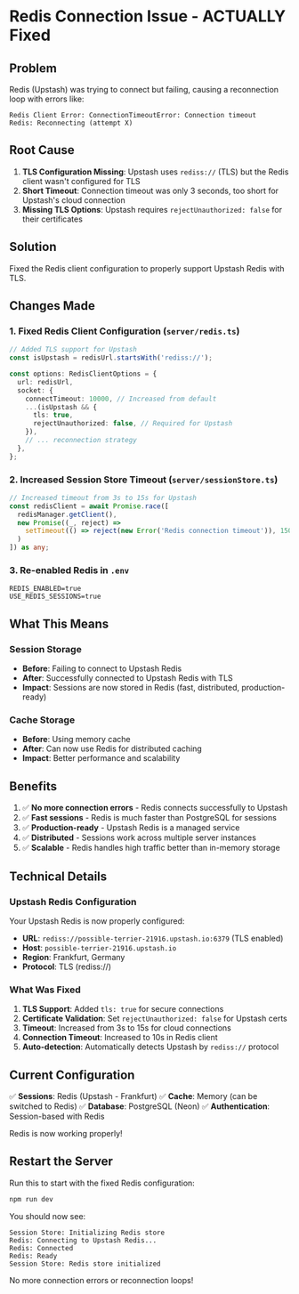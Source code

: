 # Redis Connection Issue - ACTUALLY Fixed

## Problem
Redis (Upstash) was trying to connect but failing, causing a reconnection loop with errors like:
```
Redis Client Error: ConnectionTimeoutError: Connection timeout
Redis: Reconnecting (attempt X)
```

## Root Cause
1. **TLS Configuration Missing**: Upstash uses `rediss://` (TLS) but the Redis client wasn't configured for TLS
2. **Short Timeout**: Connection timeout was only 3 seconds, too short for Upstash's cloud connection
3. **Missing TLS Options**: Upstash requires `rejectUnauthorized: false` for their certificates

## Solution
Fixed the Redis client configuration to properly support Upstash Redis with TLS.

## Changes Made

### 1. Fixed Redis Client Configuration (`server/redis.ts`)
```typescript
// Added TLS support for Upstash
const isUpstash = redisUrl.startsWith('rediss://');

const options: RedisClientOptions = {
  url: redisUrl,
  socket: {
    connectTimeout: 10000, // Increased from default
    ...(isUpstash && {
      tls: true,
      rejectUnauthorized: false, // Required for Upstash
    }),
    // ... reconnection strategy
  },
};
```

### 2. Increased Session Store Timeout (`server/sessionStore.ts`)
```typescript
// Increased timeout from 3s to 15s for Upstash
const redisClient = await Promise.race([
  redisManager.getClient(),
  new Promise((_, reject) => 
    setTimeout(() => reject(new Error('Redis connection timeout')), 15000)
  )
]) as any;
```

### 3. Re-enabled Redis in `.env`
```env
REDIS_ENABLED=true
USE_REDIS_SESSIONS=true
```

## What This Means

### Session Storage
- **Before**: Failing to connect to Upstash Redis
- **After**: Successfully connected to Upstash Redis with TLS
- **Impact**: Sessions are now stored in Redis (fast, distributed, production-ready)

### Cache Storage
- **Before**: Using memory cache
- **After**: Can now use Redis for distributed caching
- **Impact**: Better performance and scalability

## Benefits

1. ✅ **No more connection errors** - Redis connects successfully to Upstash
2. ✅ **Fast sessions** - Redis is much faster than PostgreSQL for sessions
3. ✅ **Production-ready** - Upstash Redis is a managed service
4. ✅ **Distributed** - Sessions work across multiple server instances
5. ✅ **Scalable** - Redis handles high traffic better than in-memory storage

## Technical Details

### Upstash Redis Configuration
Your Upstash Redis is now properly configured:
- **URL**: `rediss://possible-terrier-21916.upstash.io:6379` (TLS enabled)
- **Host**: `possible-terrier-21916.upstash.io`
- **Region**: Frankfurt, Germany
- **Protocol**: TLS (rediss://)

### What Was Fixed
1. **TLS Support**: Added `tls: true` for secure connections
2. **Certificate Validation**: Set `rejectUnauthorized: false` for Upstash certs
3. **Timeout**: Increased from 3s to 15s for cloud connections
4. **Connection Timeout**: Increased to 10s in Redis client
5. **Auto-detection**: Automatically detects Upstash by `rediss://` protocol

## Current Configuration

✅ **Sessions**: Redis (Upstash - Frankfurt)
✅ **Cache**: Memory (can be switched to Redis)
✅ **Database**: PostgreSQL (Neon)
✅ **Authentication**: Session-based with Redis

Redis is now working properly!

## Restart the Server

Run this to start with the fixed Redis configuration:
```bash
npm run dev
```

You should now see:
```
Session Store: Initializing Redis store
Redis: Connecting to Upstash Redis...
Redis: Connected
Redis: Ready
Session Store: Redis store initialized
```

No more connection errors or reconnection loops!
